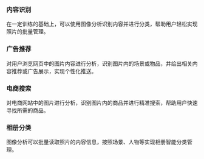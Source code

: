 

### 内容识别
在一定训练的基础上，可以使用图像分析识别内容并进行分类，帮助用户轻松实现照片的批量管理。

### 广告推荐
对用户浏览网页中的图片内容进行分析，识别图片内的场景或物品，并给出相关内容推荐或广告展示，实现个性化推送。  

### 电商搜索
对电商网站中的图片进行分析，识别图片内的商品并进行精准搜索，帮助用户快速寻找所需的商品。

### 相册分类
图像分析可以批量读取照片的内容信息，按照场景、人物等实现相册智能分类管理。
